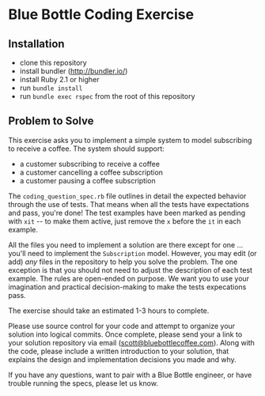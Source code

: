 # Blue Bottle Coding Exercise

## Installation

- clone this repository
- install bundler (http://bundler.io/)
- install Ruby 2.1 or higher
- run ```bundle install```
- run ```bundle exec rspec``` from the root of this repository

## Problem to Solve

This exercise asks you to implement a simple system to model subscribing to receive a coffee. The system should support:

- a customer subscribing to receive a coffee
- a customer cancelling a coffee subscription
- a customer pausing a coffee subscription

The ```coding_question_spec.rb``` file outlines in detail the expected behavior through the use of tests. That means when all the tests have expectations and pass, you're done! The test examples have been marked as pending with `xit` -- to make them active, just remove the `x` before the `it` in each example.

All the files you need to implement a solution are there except for one ... you'll need to implement the `Subscription` model. However, you may edit (or add) *any* files in the repository to help you solve the problem. The one exception is that you should not need to adjust the description of each test example. The rules are open-ended on purpose. We want you to use your imagination and practical decision-making to make the tests expecations pass.

The exercise should take an estimated 1-3 hours to complete.

Please use source control for your code and attempt to organize your solution into logical commits. Once complete, please send your a link to your solution repository via email (scott@bluebottlecoffee.com). Along with the code, please include a written introduction to your solution, that explains the design and implementation decisions you made and why.

If you have any questions, want to pair with a Blue Bottle engineer, or have trouble running the specs, please let us know.
